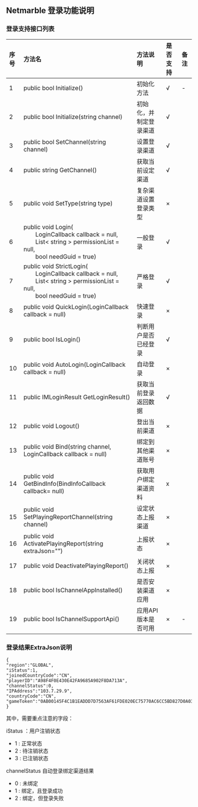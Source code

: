 ## Netmarble 登录功能说明

### 登录支持接口列表

|序号|方法名|方法说明|是否支持|备注|
|:-- |:-- |:--|:--|:--|
|1|public bool Initialize()|初始化方法|√| -|
| 2 | public bool Initialize(string channel) | 初始化，并制定登录渠道 |√ | |
| 3 | public bool SetChannel(string channel) | 设置登录渠道| √ | |
| 4 | public string GetChannel() | 获取当前设定渠道 | √ | |
| 5 | public void SetType(string type) | 复杂渠道设置登录类型 | × | |
| 6 | public void Login( <br>&emsp;&emsp;LoginCallback callback = null,<br> &emsp;&emsp;List< string > permissionList = null,<br>&emsp;&emsp;bool needGuid = true) | 一般登录 | √ | |
| 7 | public void StrictLogin( <br>&emsp;&emsp;LoginCallback callback = null,<br> &emsp;&emsp;List< string > permissionList = null,<br>&emsp;&emsp;bool needGuid = true) | 严格登录 | √ | |
| 8 | public void QuickLogin(LoginCallback callback = null) | 快速登录 | × | |
| 9 | public bool IsLogin() | 判断用户是否已经登录 | √ | |
| 10 | public void AutoLogin(LoginCallback callback = null) | 自动登录 | × | |
| 11 | public IMLoginResult GetLoginResult() | 获取当前登录返回数据 | √ | |
| 12 | public void Logout() | 登出当前渠道 | × | |
| 13 | public void Bind(string channel, LoginCallback callback = null) | 绑定到其他渠道账号 | × | |
| 14 | public void GetBindInfo(BindInfoCallback callback= null) | 获取用户绑定渠道资料 | x | |
| 15 | public void SetPlayingReportChannel(string channel) | 设定状态上报渠道 | × | |
| 16 | public void ActivatePlayingReport(string extraJson="") | 上报状态 | × | |
| 17 | public void DeactivatePlayingReport() | 关闭状态上报 | × | |
| 18 | public bool IsChannelAppInstalled() | 是否安装渠道应用 | × | |
| 19 | public bool IsChannelSupportApi() | 应用API版本是否可用 | × | - |



### 登录结果ExtraJson说明
```
{
"region":"GLOBAL",
"iStatus":1,
"joinedCountryCode":"CN",
"playerID":"A98F4F0E430E42FA9685A902F8DA713A",
"channelStatus":0,
"IPAddress":"103.7.29.9",
"countryCode":"CN",
"gameToken":"0AB00145F4C1B1EADDD7D7563AF61FDE020EC75770AC6CC5BD827D0A03D7E04F8E16F083EBA9007F40669489CEF53C8E3C25E8618A295EC3444CE776D3F34A149C6740C46A64E896670BE7808C6A9FDA4525EF43A82FC74BBDBE624BE761A3981EBD426C7E410254AF31F9B50BA426289746FFCF7DAE5D3D813848DB474BC642954AE694A681081B1C55B46D9DE940402ECAB00079E68A91BC3DCF87468159C8A52C455AE524A2C2375B49D2044451B290FDE41220611FF76944F80B4CDEF36DFF14D6413C857AD1B904B9878A39A977AF6E10E247"
}
```
其中，需要重点注意的字段：

iStatus ：用户注销状态
* 1 : 正常状态
* 2 : 待注销状态
* 3 : 已注销状态

channelStatus
自动登录绑定渠道结果
* 0 : 未绑定
* 1 : 绑定，且登录成功
* 2 : 绑定，但登录失败



